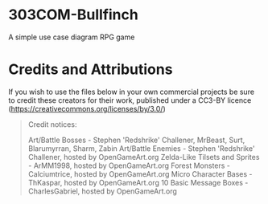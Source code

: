 # 303COM-Bullfinch
 A simple use case diagram RPG game

# Credits and Attributions
If you wish to use the files below in your own commercial projects be sure to credit these creators for their work, published under a CC3-BY licence (https://creativecommons.org/licenses/by/3.0/)

> Credit notices:
> 
> Art/Battle Bosses - Stephen 'Redshrike' Challener, MrBeast, Surt, Blarumyrran, Sharm, Zabin
Art/Battle Enemies - Stephen 'Redshrike' Challener, hosted by OpenGameArt.org
Zelda-Like Tilsets and Sprites - ArMM1998, hosted by OpenGameArt.org
Forest Monsters - Calciumtrice, hosted by OpenGameArt.org
Micro Character Bases - ThKaspar, hosted by OpenGameArt.org
10 Basic Message Boxes - CharlesGabriel, hosted by OpenGameArt.org
